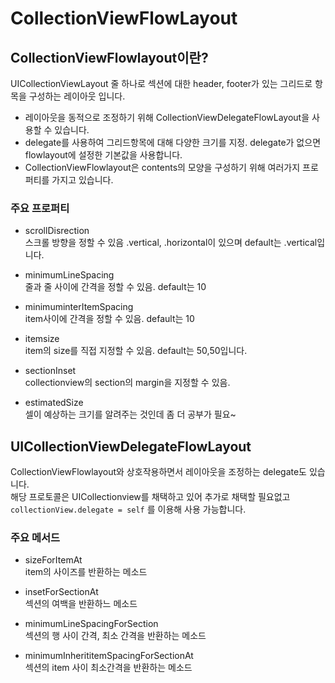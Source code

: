 # CollectionViewFlowLayout

## CollectionViewFlowlayout이란?

UICollectionViewLayout 줄 하나로 섹션에 대한 header, footer가 있는 그리드로 항목을 구성하는 레이아웃 입니다.

 

- 레이아웃을 동적으로 조정하기 위해 CollectionViewDelegateFlowLayout을 사용할 수 있습니다.
- delegate를 사용하여 그리드항목에 대해 다양한 크기를 지정. delegate가 없으면 flowlayout에 설정한 기본값을 사용합니다.
- CollectionViewFlowlayout은 contents의 모양을 구성하기 위해 여러가지 프로퍼티를 가지고 있습니다.

### 주요 프로퍼티

- scrollDisrection  
    스크롤 방향을 정할 수 있음
    .vertical, .horizontal이 있으며  default는 .vertical입니다.
    
- minimumLineSpacing  
    줄과 줄 사이에 간격을 정할 수 있음. default는 10
    
- minimuminterItemSpacing  
    item사이에 간격을 정할 수 있음. default는 10
    
- itemsize  
    item의 size를 직접 지정할 수 있음. default는 50,50입니다.
    
- sectionInset  
    collectionview의 section의 margin을 지정할 수 있음.
    
- estimatedSize  
    셀이 예상하는 크기를 알려주는 것인데 좀 더 공부가 필요~
    

## UICollectionViewDelegateFlowLayout

CollectionViewFlowlayout와 상호작용하면서 레이아웃을 조정하는 delegate도 있습니다.  
해당 프로토콜은 UICollectionview를 채택하고 있어 추가로 채택할 필요없고   
`collectionView.delegate = self` 를 이용해 사용 가능합니다.  

### 주요 메서드

- sizeForItemAt  
    item의 사이즈를 반환하는 메소드
    
- insetForSectionAt  
    섹션의 여백을 반환하느 메소드
    
- minimumLineSpacingForSection  
    섹션의 행 사이 간격, 최소 간격을 반환하는 메소드
    
- minimumInherititemSpacingForSectionAt  
    섹션의 item 사이 최소간격을 반환하는 메소드
